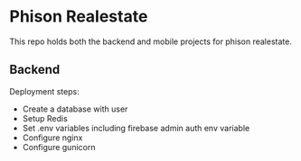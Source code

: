 # Phison Realestate
This repo holds both the backend and mobile projects for phison realestate.

## Backend
Deployment steps:
- Create a database with user
- Setup Redis
- Set .env variables including firebase admin auth env variable
- Configure nginx
- Configure gunicorn
